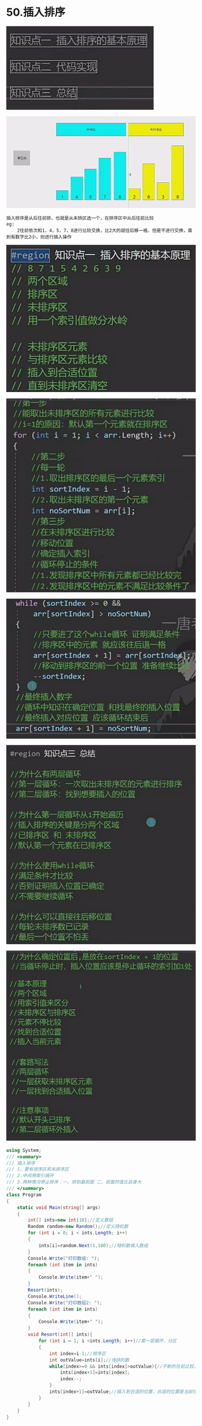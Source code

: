 # 50.插入排序

![27cc44e58d72fbfe0c53a59fe9fbe13a.png](image/27cc44e58d72fbfe0c53a59fe9fbe13a.png)

![e42bdfca6a21b43cdec093bc69746e4d.png](image/e42bdfca6a21b43cdec093bc69746e4d.png)
```
插入排序是从后往前排，也就是从未排区选一个，在排序区中从后往前比较
eg:
	2往前依次和1，4，5，7，8进行比较交换，比2大的就往后移一格，但是不进行交换，直到有数字比2小，则进行插入操作
```

![ad2f9f732d78f6fa9f78b1e056d48941.png](image/ad2f9f732d78f6fa9f78b1e056d48941.png)

![216510f12c13563df97f4fead3858f15.png](image/216510f12c13563df97f4fead3858f15.png)

![f818b002cde8ec594632fadaf3551944.png](image/f818b002cde8ec594632fadaf3551944.png)

![6c648a6d968975154e5f46d429361c87.png](image/6c648a6d968975154e5f46d429361c87.png)

![8f7e77ff13faf1bc66701692240b448e.png](image/8f7e77ff13faf1bc66701692240b448e.png)

```c#
using System;
/// <summary>
/// 插入排序
/// 1，要有排序区和未排序区
/// 2.中间用索引隔开
/// 3.两种情况停止排序：一、排到最前面 二、前面的值比自身大
/// </summary>
class Program
{
    static void Main(string[] args)
    {
        int[] ints=new int[10];//定义数组
        Random random=new Random();//定义随机数
        for (int i = 0; i < ints.Length; i++)
        {
            ints[i]=random.Next(1,100);//随机数填入数组
        }
        Console.Write("打印数组: ");
        foreach (int item in ints)
        {
            Console.Write(item+" "); 
        }
        Resort(ints);
        Console.WriteLine();
        Console.Write("打印数组2: ");
        foreach (int item in ints)
        {
            Console.Write(item+" "); 
        }
        void Resort(int[] ints){
            for (int i = 1; i <ints.Length; i++)//第一层循环，分区
            {
                int index=i-1;//排序区
                int outValue=ints[i];//待排的数
                while(index>=0 && ints[index]>outValue){//不断的往前比较，比它大的往后移
                    ints[index+1]=ints[index];
                    index--;
                }
                ints[index+1]=outValue;//插入到合适的位置，合适的位置是当前位置+1
            }
        }
    }
}
```

